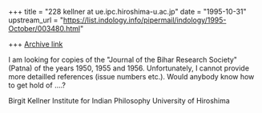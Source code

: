 +++
title = "228 kellner at ue.ipc.hiroshima-u.ac.jp"
date = "1995-10-31"
upstream_url = "https://list.indology.info/pipermail/indology/1995-October/003480.html"

+++
[Archive link](https://list.indology.info/pipermail/indology/1995-October/003480.html)

I am looking for copies of the "Journal of the Bihar Research Society"
(Patna) of the
years 1950, 1955 and 1956. Unfortunately, I cannot provide more detailled
references (issue numbers etc.). Would anybody know how to get hold of ....?


Birgit Kellner
Institute for Indian Philosophy
University of Hiroshima






